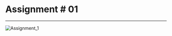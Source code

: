 # Assignment # 01

<hr>

![Assignment_1](https://github.com/DevByShahzaib/SMIT-BATCH-2-FLUTTER/assets/108393358/73d0ad7c-db47-4ef5-96ef-801252765183)
